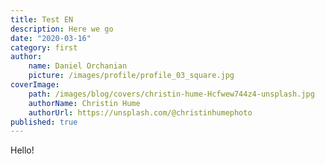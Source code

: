 ```yaml
---
title: Test EN
description: Here we go
date: "2020-03-16"
category: first
author:
    name: Daniel Orchanian
    picture: /images/profile/profile_03_square.jpg
coverImage:
    path: /images/blog/covers/christin-hume-Hcfwew744z4-unsplash.jpg
    authorName: Christin Hume
    authorUrl: https://unsplash.com/@christinhumephoto
published: true
---
```



Hello!
